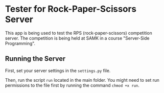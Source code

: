# Tester for Rock-Paper-Scissors Server

This app is being used to test the RPS (rock-paper-scissors) competition server. The competition is being held at SAMK in a course "Server-Side Programming".

## Running the Server

First, set your server settings in the `settings.py` file.

Then, run the script `run` located in the main folder. You might need to set run permissions to the file first by running the command `chmod +x run`.